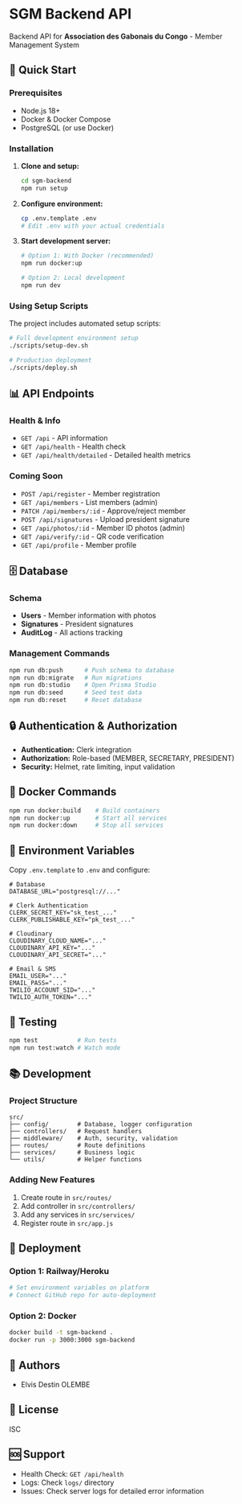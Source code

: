 # SGM Backend API

Backend API for **Association des Gabonais du Congo** - Member Management System

## 🚀 Quick Start

### Prerequisites
- Node.js 18+
- Docker & Docker Compose
- PostgreSQL (or use Docker)

### Installation

1. **Clone and setup:**
   ```bash
   cd sgm-backend
   npm run setup
   ```

2. **Configure environment:**
   ```bash
   cp .env.template .env
   # Edit .env with your actual credentials
   ```

3. **Start development server:**
   ```bash
   # Option 1: With Docker (recommended)
   npm run docker:up
   
   # Option 2: Local development
   npm run dev
   ```

### Using Setup Scripts

The project includes automated setup scripts:

```bash
# Full development environment setup
./scripts/setup-dev.sh

# Production deployment
./scripts/deploy.sh
```

## 📊 API Endpoints

### Health & Info
- `GET /api` - API information
- `GET /api/health` - Health check
- `GET /api/health/detailed` - Detailed health metrics

### Coming Soon
- `POST /api/register` - Member registration
- `GET /api/members` - List members (admin)
- `PATCH /api/members/:id` - Approve/reject member
- `POST /api/signatures` - Upload president signature
- `GET /api/photos/:id` - Member ID photos (admin)
- `GET /api/verify/:id` - QR code verification
- `GET /api/profile` - Member profile

## 🗄️ Database

### Schema
- **Users** - Member information with photos
- **Signatures** - President signatures
- **AuditLog** - All actions tracking

### Management Commands
```bash
npm run db:push      # Push schema to database
npm run db:migrate   # Run migrations
npm run db:studio    # Open Prisma Studio
npm run db:seed      # Seed test data
npm run db:reset     # Reset database
```

## 🔒 Authentication & Authorization

- **Authentication:** Clerk integration
- **Authorization:** Role-based (MEMBER, SECRETARY, PRESIDENT)
- **Security:** Helmet, rate limiting, input validation

## 🐳 Docker Commands

```bash
npm run docker:build    # Build containers
npm run docker:up       # Start all services
npm run docker:down     # Stop all services
```

## 📝 Environment Variables

Copy `.env.template` to `.env` and configure:

```env
# Database
DATABASE_URL="postgresql://..."

# Clerk Authentication
CLERK_SECRET_KEY="sk_test_..."
CLERK_PUBLISHABLE_KEY="pk_test_..."

# Cloudinary
CLOUDINARY_CLOUD_NAME="..."
CLOUDINARY_API_KEY="..."
CLOUDINARY_API_SECRET="..."

# Email & SMS
EMAIL_USER="..."
EMAIL_PASS="..."
TWILIO_ACCOUNT_SID="..."
TWILIO_AUTH_TOKEN="..."
```

## 🧪 Testing

```bash
npm test           # Run tests
npm run test:watch # Watch mode
```

## 📚 Development

### Project Structure
```
src/
├── config/        # Database, logger configuration
├── controllers/   # Request handlers
├── middleware/    # Auth, security, validation
├── routes/        # Route definitions
├── services/      # Business logic
└── utils/         # Helper functions
```

### Adding New Features
1. Create route in `src/routes/`
2. Add controller in `src/controllers/`
3. Add any services in `src/services/`
4. Register route in `src/app.js`

## 🚢 Deployment

### Option 1: Railway/Heroku
```bash
# Set environment variables on platform
# Connect GitHub repo for auto-deployment
```

### Option 2: Docker
```bash
docker build -t sgm-backend .
docker run -p 3000:3000 sgm-backend
```

## 👥 Authors
- Elvis Destin OLEMBE

## 📄 License
ISC

## 🆘 Support
- Health Check: `GET /api/health`
- Logs: Check `logs/` directory
- Issues: Check server logs for detailed error information